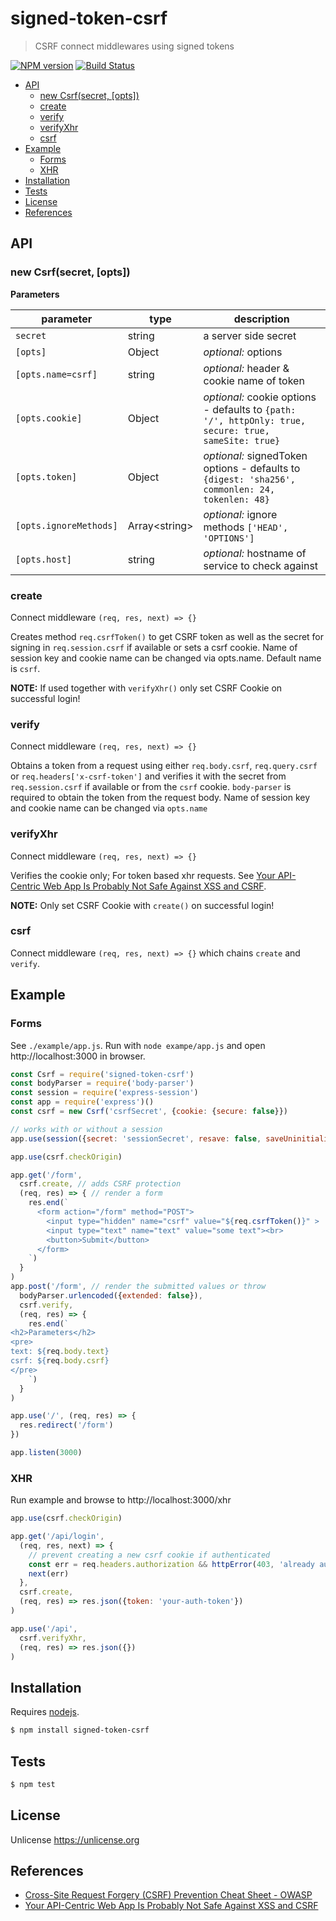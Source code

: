 # signed-token-csrf

> CSRF connect middlewares using signed tokens

[![NPM version](https://badge.fury.io/js/signed-token-csrf.svg)](https://www.npmjs.com/package/signed-token-csrf/)
[![Build Status](https://api.travis-ci.com/commenthol/signed-token-csrf.svg?branch=master)](https://travis-ci.com/commenthol/signed-token-csrf)

<!-- !toc (minlevel=2) -->

* [API](#api)
  * [new Csrf(secret, [opts])](#new-csrfsecret-opts)
  * [create](#create)
  * [verify](#verify)
  * [verifyXhr](#verifyxhr)
  * [csrf](#csrf)
* [Example](#example)
  * [Forms](#forms)
  * [XHR](#xhr)
* [Installation](#installation)
* [Tests](#tests)
* [License](#license)
* [References](#references)

<!-- toc! -->

## API

### new Csrf(secret, [opts])

**Parameters**

| parameter              | type   | description |
| ---------------------- | ------ | ----------- |
| `secret`               | string | a server side secret |
| `[opts]`               | Object | _optional:_ options |
| `[opts.name=csrf]`     | string | _optional:_ header &amp; cookie name of token |
| `[opts.cookie]`        | Object | _optional:_ cookie options - defaults to  `{path: '/', httpOnly: true, secure: true, sameSite: true}` |
| `[opts.token]`         | Object | _optional:_ signedToken options - defaults to `{digest: 'sha256', commonlen: 24, tokenlen: 48}` |
| `[opts.ignoreMethods]` | Array&lt;string&gt; | _optional:_ ignore methods `['HEAD', 'OPTIONS']` |
| `[opts.host]`          | string | _optional:_ hostname of service to check against |

### create

Connect middleware `(req, res, next) => {}`

Creates method `req.csrfToken()` to get CSRF token as well as the secret for
signing in `req.session.csrf` if available or sets a csrf cookie.
Name of session key and cookie name can be changed via opts.name.
Default name is `csrf`.

**NOTE:** If used together with `verifyXhr()` only set CSRF Cookie on successful login!

### verify

Connect middleware `(req, res, next) => {}`

Obtains a token from a request using either `req.body.csrf`, `req.query.csrf` or `req.headers['x-csrf-token']` and verifies it with the secret from `req.session.csrf` if available or from the `csrf` cookie.
`body-parser` is required to obtain the token from the request body.
Name of session key and cookie name can be changed via `opts.name`

### verifyXhr

Connect middleware `(req, res, next) => {}`

Verifies the cookie only; For token based xhr requests.
See [Your API-Centric Web App Is Probably Not Safe Against XSS and CSRF][].

**NOTE:** Only set CSRF Cookie with `create()` on successful login!

### csrf

Connect middleware `(req, res, next) => {}` which chains `create` and `verify`.


## Example

### Forms

See `./example/app.js`. Run with `node exampe/app.js` and open http://localhost:3000 in browser.

```js
const Csrf = require('signed-token-csrf')
const bodyParser = require('body-parser')
const session = require('express-session')
const app = require('express')()
const csrf = new Csrf('csrfSecret', {cookie: {secure: false}})

// works with or without a session
app.use(session({secret: 'sessionSecret', resave: false, saveUninitialized: true}))

app.use(csrf.checkOrigin)

app.get('/form',
  csrf.create, // adds CSRF protection
  (req, res) => { // render a form
    res.end(`
      <form action="/form" method="POST">
        <input type="hidden" name="csrf" value="${req.csrfToken()}" >
        <input type="text" name="text" value="some text"><br>
        <button>Submit</button>
      </form>
    `)
  }
)
app.post('/form', // render the submitted values or throw
  bodyParser.urlencoded({extended: false}),
  csrf.verify,
  (req, res) => {
    res.end(`
<h2>Parameters</h2>
<pre>
text: ${req.body.text}
csrf: ${req.body.csrf}
</pre>
    `)
  }
)

app.use('/', (req, res) => {
  res.redirect('/form')
})

app.listen(3000)
```

### XHR

Run example and browse to http://localhost:3000/xhr

```js
app.use(csrf.checkOrigin)

app.get('/api/login',
  (req, res, next) => {
    // prevent creating a new csrf cookie if authenticated
    const err = req.headers.authorization && httpError(403, 'already authenticated')
    next(err)
  },
  csrf.create,
  (req, res) => res.json({token: 'your-auth-token'})
)

app.use('/api',
  csrf.verifyXhr,
  (req, res) => res.json({})
)
```

## Installation

Requires [nodejs](http://nodejs.org/).

```sh
$ npm install signed-token-csrf
```


## Tests

```sh
$ npm test
```


## License

Unlicense <https://unlicense.org>


## References

<!-- !ref -->

* [Cross-Site Request Forgery (CSRF) Prevention Cheat Sheet - OWASP][Cross-Site Request Forgery (CSRF) Prevention Cheat Sheet - OWASP]
* [Your API-Centric Web App Is Probably Not Safe Against XSS and CSRF][Your API-Centric Web App Is Probably Not Safe Against XSS and CSRF]

<!-- ref! -->

[Cross-Site Request Forgery (CSRF) Prevention Cheat Sheet - OWASP]: https://www.owasp.org/index.php/Cross-Site_Request_Forgery_(CSRF)_Prevention_Cheat_Sheet
[Your API-Centric Web App Is Probably Not Safe Against XSS and CSRF]: http://www.redotheweb.com/2015/11/09/api-security.html
